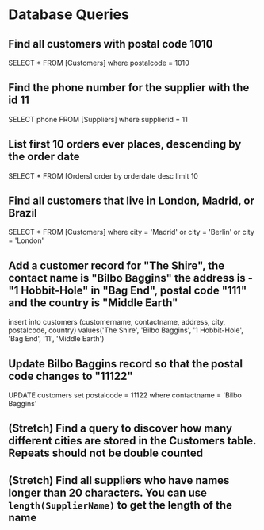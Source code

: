 # Database Queries

## Find all customers with postal code 1010
SELECT * FROM [Customers] where postalcode = 1010

## Find the phone number for the supplier with the id 11
SELECT phone FROM [Suppliers] where supplierid = 11

## List first 10 orders ever places, descending by the order date
SELECT * FROM [Orders] order by orderdate desc limit 10

## Find all customers that live in London, Madrid, or Brazil
SELECT * FROM [Customers] where city = 'Madrid' or city = 'Berlin' or city = 'London'

## Add a customer record for "The Shire", the contact name is "Bilbo Baggins" the address is -"1 Hobbit-Hole" in "Bag End", postal code "111" and the country is "Middle Earth"
insert into customers (customername, contactname, address, city, postalcode, country)
values('The Shire', 'Bilbo Baggins', '1 Hobbit-Hole', 'Bag End', '11', 'Middle Earth')

## Update Bilbo Baggins record so that the postal code changes to "11122"
UPDATE customers set postalcode = 11122 where contactname = 'Bilbo Baggins'

## (Stretch) Find a query to discover how many different cities are stored in the Customers table. Repeats should not be double counted

## (Stretch) Find all suppliers who have names longer than 20 characters. You can use `length(SupplierName)` to get the length of the name
